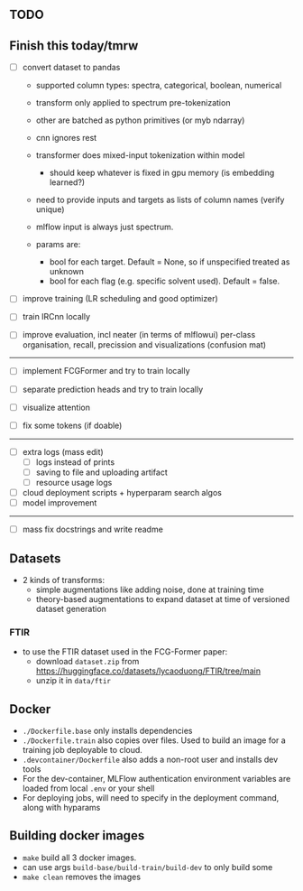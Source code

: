 ## TODO

Finish this today/tmrw
-----------------------------------------------------

- [ ] convert dataset to pandas
    - supported column types: spectra, categorical, boolean, numerical
    - transform only applied to spectrum pre-tokenization
    - other are batched as python primitives (or myb ndarray)
    - cnn ignores rest
    - transformer does mixed-input tokenization within model
        - should keep whatever is fixed in gpu memory (is embedding learned?)
    - need to provide inputs and targets as lists of column names (verify unique)


    - mlflow input is always just spectrum. 
    - params are:
        - bool for each target. Default = None, so if unspecified treated as unknown
        - bool for each flag (e.g. specific solvent used). Default = false.


- [ ] improve training (LR scheduling and good optimizer)

- [ ] train IRCnn locally

- [ ] improve evaluation, incl neater (in terms of mlflowui) per-class organisation, recall, precission and visualizations (confusion mat)

------------------------------------------------------

- [ ] implement FCGFormer and try to train locally

- [ ] separate prediction heads and try to train locally

- [ ] visualize attention

- [ ] fix some tokens (if doable)

-------------------------------------------------------

- [ ] extra logs (mass edit)
    - [ ] logs instead of prints
    - [ ] saving to file and uploading artifact
    - [ ] resource usage logs

- [ ] cloud deployment scripts + hyperparam search algos
- [ ] model improvement

------------------------------------------------------

- [ ] mass fix docstrings and write readme



## Datasets
- 2 kinds of transforms:
    - simple augmentations like adding noise, done at training time
    - theory-based augmentations to expand dataset at time of versioned dataset generation

### FTIR
- to use the FTIR dataset used in the FCG-Former paper:
    - download `dataset.zip` from https://huggingface.co/datasets/lycaoduong/FTIR/tree/main 
    - unzip it in `data/ftir`

## Docker
- `./Dockerfile.base` only installs dependencies
- `./Dockerfile.train` also copies over files. Used to build an image for a training job deployable to cloud.
- `.devcontainer/Dockerfile` also adds a non-root user and installs dev tools
- For the dev-container, MLFlow authentication environment variables are loaded from local `.env` or your shell
- For deploying jobs, will need to specify in the deployment command, along with hyparams

## Building docker images
- `make` build all 3 docker images. 
- can use args `build-base/build-train/build-dev` to only build some
- `make clean` removes the images
